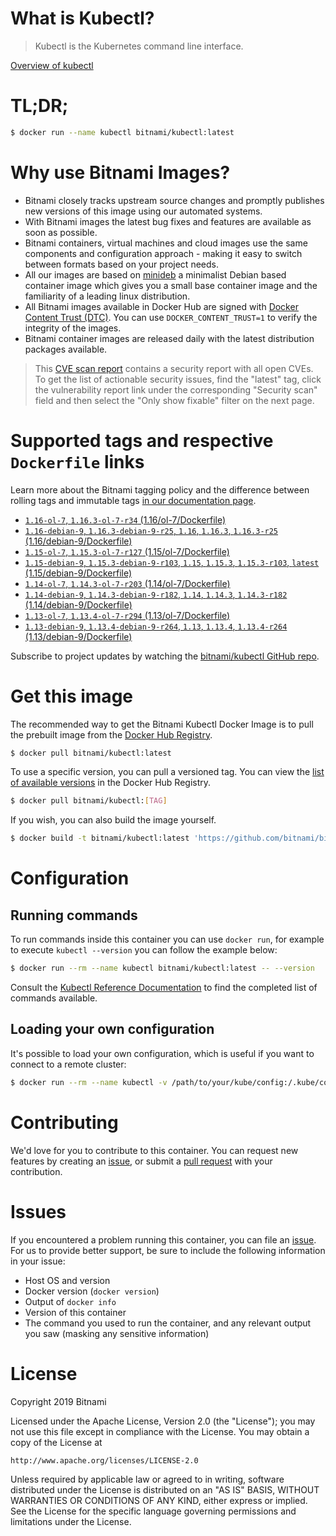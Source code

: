 
# What is Kubectl?

> Kubectl is the Kubernetes command line interface.

[Overview of kubectl](https://kubernetes.io/docs/reference/kubectl/overview/)

# TL;DR;

```bash
$ docker run --name kubectl bitnami/kubectl:latest
```

# Why use Bitnami Images?

* Bitnami closely tracks upstream source changes and promptly publishes new versions of this image using our automated systems.
* With Bitnami images the latest bug fixes and features are available as soon as possible.
* Bitnami containers, virtual machines and cloud images use the same components and configuration approach - making it easy to switch between formats based on your project needs.
* All our images are based on [minideb](https://github.com/bitnami/minideb) a minimalist Debian based container image which gives you a small base container image and the familiarity of a leading linux distribution.
* All Bitnami images available in Docker Hub are signed with [Docker Content Trust (DTC)](https://docs.docker.com/engine/security/trust/content_trust/). You can use `DOCKER_CONTENT_TRUST=1` to verify the integrity of the images.
* Bitnami container images are released daily with the latest distribution packages available.


> This [CVE scan report](https://quay.io/repository/bitnami/kubectl?tab=tags) contains a security report with all open CVEs. To get the list of actionable security issues, find the "latest" tag, click the vulnerability report link under the corresponding "Security scan" field and then select the "Only show fixable" filter on the next page.

# Supported tags and respective `Dockerfile` links

Learn more about the Bitnami tagging policy and the difference between rolling tags and immutable tags [in our documentation page](https://docs.bitnami.com/containers/how-to/understand-rolling-tags-containers/).


* [`1.16-ol-7`, `1.16.3-ol-7-r34` (1.16/ol-7/Dockerfile)](https://github.com/bitnami/bitnami-docker-kubectl/blob/1.16.3-ol-7-r34/1.16/ol-7/Dockerfile)
* [`1.16-debian-9`, `1.16.3-debian-9-r25`, `1.16`, `1.16.3`, `1.16.3-r25` (1.16/debian-9/Dockerfile)](https://github.com/bitnami/bitnami-docker-kubectl/blob/1.16.3-debian-9-r25/1.16/debian-9/Dockerfile)
* [`1.15-ol-7`, `1.15.3-ol-7-r127` (1.15/ol-7/Dockerfile)](https://github.com/bitnami/bitnami-docker-kubectl/blob/1.15.3-ol-7-r127/1.15/ol-7/Dockerfile)
* [`1.15-debian-9`, `1.15.3-debian-9-r103`, `1.15`, `1.15.3`, `1.15.3-r103`, `latest` (1.15/debian-9/Dockerfile)](https://github.com/bitnami/bitnami-docker-kubectl/blob/1.15.3-debian-9-r103/1.15/debian-9/Dockerfile)
* [`1.14-ol-7`, `1.14.3-ol-7-r203` (1.14/ol-7/Dockerfile)](https://github.com/bitnami/bitnami-docker-kubectl/blob/1.14.3-ol-7-r203/1.14/ol-7/Dockerfile)
* [`1.14-debian-9`, `1.14.3-debian-9-r182`, `1.14`, `1.14.3`, `1.14.3-r182` (1.14/debian-9/Dockerfile)](https://github.com/bitnami/bitnami-docker-kubectl/blob/1.14.3-debian-9-r182/1.14/debian-9/Dockerfile)
* [`1.13-ol-7`, `1.13.4-ol-7-r294` (1.13/ol-7/Dockerfile)](https://github.com/bitnami/bitnami-docker-kubectl/blob/1.13.4-ol-7-r294/1.13/ol-7/Dockerfile)
* [`1.13-debian-9`, `1.13.4-debian-9-r264`, `1.13`, `1.13.4`, `1.13.4-r264` (1.13/debian-9/Dockerfile)](https://github.com/bitnami/bitnami-docker-kubectl/blob/1.13.4-debian-9-r264/1.13/debian-9/Dockerfile)

Subscribe to project updates by watching the [bitnami/kubectl GitHub repo](https://github.com/bitnami/bitnami-docker-kubectl).

# Get this image

The recommended way to get the Bitnami Kubectl Docker Image is to pull the prebuilt image from the [Docker Hub Registry](https://hub.docker.com/r/bitnami/kubectl).

```bash
$ docker pull bitnami/kubectl:latest
```

To use a specific version, you can pull a versioned tag. You can view the [list of available versions](https://hub.docker.com/r/bitnami/kubectl/tags/) in the Docker Hub Registry.

```bash
$ docker pull bitnami/kubectl:[TAG]
```

If you wish, you can also build the image yourself.

```bash
$ docker build -t bitnami/kubectl:latest 'https://github.com/bitnami/bitnami-docker-kubectl.git#master:1.15/debian-9'
```

# Configuration

## Running commands

To run commands inside this container you can use `docker run`, for example to execute `kubectl --version` you can follow the example below:

```bash
$ docker run --rm --name kubectl bitnami/kubectl:latest -- --version
```

Consult the [Kubectl Reference Documentation](https://kubernetes.io/docs/reference/generated/kubectl/kubectl-commands) to find the completed list of commands available.

## Loading your own configuration

It's possible to load your own configuration, which is useful if you want to connect to a remote cluster:

```bash
$ docker run --rm --name kubectl -v /path/to/your/kube/config:/.kube/config bitnami/kubectl:latest
```

# Contributing

We'd love for you to contribute to this container. You can request new features by creating an [issue](https://github.com/bitnami/bitnami-docker-kubectl/issues), or submit a [pull request](https://github.com/bitnami/bitnami-docker-kubectl/pulls) with your contribution.

# Issues

If you encountered a problem running this container, you can file an [issue](https://github.com/bitnami/bitnami-docker-kubectl/issues). For us to provide better support, be sure to include the following information in your issue:

- Host OS and version
- Docker version (`docker version`)
- Output of `docker info`
- Version of this container
- The command you used to run the container, and any relevant output you saw (masking any sensitive information)

# License

Copyright 2019 Bitnami

Licensed under the Apache License, Version 2.0 (the "License");
you may not use this file except in compliance with the License.
You may obtain a copy of the License at

    http://www.apache.org/licenses/LICENSE-2.0

Unless required by applicable law or agreed to in writing, software
distributed under the License is distributed on an "AS IS" BASIS,
WITHOUT WARRANTIES OR CONDITIONS OF ANY KIND, either express or implied.
See the License for the specific language governing permissions and
limitations under the License.
